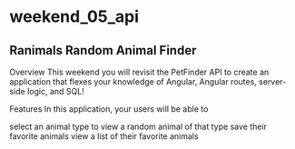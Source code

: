 # weekend_05_api
## Ranimals Random Animal Finder

Overview
This weekend you will revisit the PetFinder API to create an application that flexes your knowledge of Angular, Angular routes, server-side logic, and SQL!

Features
In this application, your users will be able to

select an animal type to view a random animal of that type
save their favorite animals
view a list of their favorite animals
